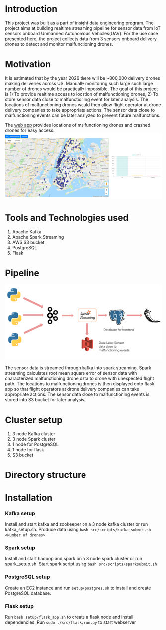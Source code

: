 # Introduction

This project was built as a part of insight data engineering program. The project aims at building realtime streaming pipeline for sensor data from IoT sensors onboard Unmanned Autonomous Vehicles(UAV). For the use case presented here, the project collects data from 3 sensors onboard delivery drones to detect and monitor malfunctioning drones.

# Motivation

It is estimated that by the year 2026 there will be ~800,000 delivery drones making deliveries across US. Manually monitoring such large such large number of drones would be practically impossible. The goal of this project is 1) To provide realtime access to location of malfunctioning drones, 2) To store sensor data close to malfunctioning event for later analysis. The locations of malfunctioning drones would then allow flight operator at drone delivery companies to take appropriate actions. The sensor data close to malfunctioning events can be later analyzed to prevent future malfunctions.

The [web app](http://dronedetect.live/) provides locations of malfunctioning drones and crashed drones for easy access.
![Screenshot of web app](Images/Frontend.png)

# Tools and Technologies used

1. Apache Kafka
1. Apache Spark Streaming
1. AWS S3 bucket
1. PostgreSQL
1. Flask

# Pipeline

![Pipeline](Images/Pipeline.png)

The sensor data is streamed through kafka into spark streaming. Spark streaming calculates root mean square error of sensor data with characterized malfunctioning drone data to drone with unexpected flight path. The locations to malfunctioning drones is then displayed onto flask app so that flight operators at drone delivery companies can take appropriate actions. The sensor data close to malfunctioning events is stored into S3 bucket for later analysis.

# Cluster setup

1) 3 node Kafka cluster
2) 3 node Spark cluster
3) 1 node for PostgreSQL
4) 1 node for flask
5) S3 bucket

# Directory structure



# Installation

### Kafka setup

Install and start kafka and zookeeper on a 3 node kafka cluster or run kafka_setup.sh.
Produce data using `bash src/scripts/kafka_submit.sh <Number of drones>`

### Spark setup

Install and start hadoop and spark on a 3 node spark cluster or run spark_setup.sh.
Start spark script using `bash src/scripts/sparksubmit.sh`

### PostgreSQL setup

Create an EC2 instance and run `setup/postgres.sh` to install and create PostgreSQL database.

### Flask setup

Run `bash setup/flask_app.sh` to create a flask node and install dependencies.
Run `sudo ./src/flask/run.py` to start webserver
